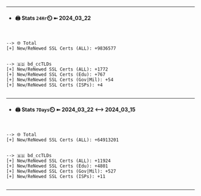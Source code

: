 

---
- #### 🖨️ **Stats** `24Hr`⏲️ ➼ 2024_03_22
```console


--> 🌐 Total
[+] New/ReNewed SSL Certs (ALL): +9836577


--> 🇧🇩 bd_ccTLDs
[+] New/ReNewed SSL Certs (ALL): +1772
[+] New/ReNewed SSL Certs (Edu): +767
[+] New/ReNewed SSL Certs (Gov|Mil): +54
[+] New/ReNewed SSL Certs (ISPs): +4


```

---
- #### 🖨️ **Stats** `7Days`⏲️ ➼ 2024_03_22 <--> 2024_03_15
```console


--> 🌐 Total
[+] New/ReNewed SSL Certs (ALL): +64913201


--> 🇧🇩 bd_ccTLDs
[+] New/ReNewed SSL Certs (ALL): +11924
[+] New/ReNewed SSL Certs (Edu): +4801
[+] New/ReNewed SSL Certs (Gov|Mil): +527
[+] New/ReNewed SSL Certs (ISPs): +11


```

---


